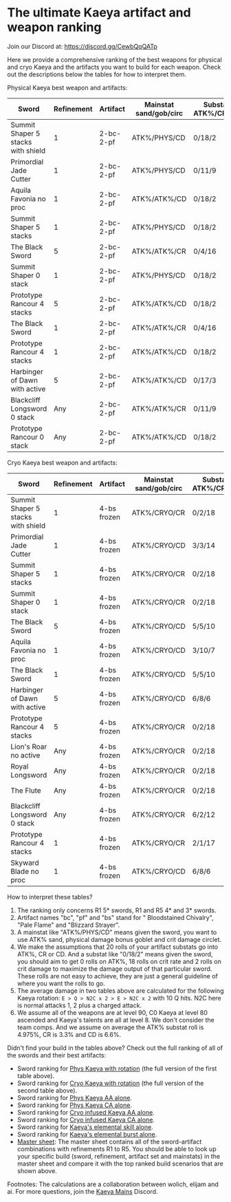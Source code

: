 # The ultimate Kaeya artifact and weapon ranking
Join our Discord at: https://discord.gg/CewbQqQATp

Here we provide a comprehensive ranking of the best weapons for physical and cryo Kaeya and the artifacts you want to build for each weapon.
Check out the descriptions below the tables for how to interpret them.

Physical Kaeya best weapon and artifacts:

| Sword                              | Refinement | Artifact  | Mainstat sand/gob/circ | Substat ATK%/CR/CD | Average DMG | Comparison |
| ---------------------------------- | ---------- | --------- | ---------------------- | ------------------ | ----------- | ---------- |
| Summit Shaper 5 stacks with shield | 1          | 2-bc-2-pf | ATK%/PHYS/CD           | 0/18/2             | 209544      | 100%       |
| Primordial Jade Cutter             | 1          | 2-bc-2-pf | ATK%/PHYS/CD           | 0/11/9             | 207337      | 99%        |
| Aquila Favonia no proc             | 1          | 2-bc-2-pf | ATK%/ATK%/CD           | 0/18/2             | 194391      | 93%        |
| Summit Shaper 5 stacks             | 1          | 2-bc-2-pf | ATK%/PHYS/CD           | 0/18/2             | 194266      | 93%        |
| The Black Sword                    | 5          | 2-bc-2-pf | ATK%/ATK%/CR           | 0/4/16             | 182280      | 87%        |
| Summit Shaper 0 stack              | 1          | 2-bc-2-pf | ATK%/PHYS/CD           | 0/18/2             | 182044      | 87%        |
| Prototype Rancour 4 stacks         | 5          | 2-bc-2-pf | ATK%/ATK%/CD           | 0/18/2             | 177978      | 85%        |
| The Black Sword                    | 1          | 2-bc-2-pf | ATK%/ATK%/CR           | 0/4/16             | 170365      | 81%        |
| Prototype Rancour 4 stacks         | 1          | 2-bc-2-pf | ATK%/ATK%/CD           | 0/18/2             | 167249      | 80%        |
| Harbinger of Dawn with active      | 5          | 2-bc-2-pf | ATK%/ATK%/CD           | 0/17/3             | 163914      | 78%        |
| Blackcliff Longsword 0 stack       | Any        | 2-bc-2-pf | ATK%/ATK%/CR           | 0/11/9             | 157780      | 75%        |
| Prototype Rancour 0 stack          | Any        | 2-bc-2-pf | ATK%/ATK%/CD           | 0/18/2             | 156521      | 75%        |

Cryo Kaeya best weapon and artifacts:

| Sword                              | Refinement | Artifact    | Mainstat sand/gob/circ | Substat ATK%/CR/CD | Average DMG | Comparison |
| ---------------------------------- | ---------- | ----------- | ---------------------- | ------------------ | ----------- | ---------- |
| Summit Shaper 5 stacks with shield | 1          | 4-bs frozen | ATK%/CRYO/CR           | 0/2/18             | 298936      | 100%       |
| Primordial Jade Cutter             | 1          | 4-bs frozen | ATK%/CRYO/CD           | 3/3/14             | 292718      | 98%        |
| Summit Shaper 5 stacks             | 1          | 4-bs frozen | ATK%/CRYO/CR           | 0/2/18             | 277140      | 93%        |
| Summit Shaper 0 stack              | 1          | 4-bs frozen | ATK%/CRYO/CR           | 0/2/18             | 259704      | 87%        |
| The Black Sword                    | 5          | 4-bs frozen | ATK%/CRYO/CD           | 5/5/10             | 247941      | 83%        |
| Aquila Favonia no proc             | 1          | 4-bs frozen | ATK%/CRYO/CD           | 3/10/7             | 238252      | 80%        |
| The Black Sword                    | 1          | 4-bs frozen | ATK%/CRYO/CD           | 5/5/10             | 235192      | 79%        |
| Harbinger of Dawn with active      | 5          | 4-bs frozen | ATK%/CRYO/CD           | 6/8/6              | 229768      | 77%        |
| Prototype Rancour 4 stacks         | 5          | 4-bs frozen | ATK%/CRYO/CR           | 0/2/18             | 225909      | 76%        |
| Lion's Roar no active              | Any        | 4-bs frozen | ATK%/CRYO/CR           | 0/2/18             | 221708      | 74%        |
| Royal Longsword                    | Any        | 4-bs frozen | ATK%/CRYO/CR           | 0/2/18             | 221708      | 74%        |
| The Flute                          | Any        | 4-bs frozen | ATK%/CRYO/CR           | 0/2/18             | 221708      | 74%        |
| Blackcliff Longsword 0 stack       | Any        | 4-bs frozen | ATK%/CRYO/CR           | 6/2/12             | 221527      | 74%        |
| Prototype Rancour 4 stacks         | 1          | 4-bs frozen | ATK%/CRYO/CR           | 2/1/17             | 209752      | 70%        |
| Skyward Blade no proc              | 1          | 4-bs frozen | ATK%/CRYO/CD           | 6/8/6              | 209288      | 70%        |

How to interpret these tables?
1. The ranking only concerns R1 5* swords, R1 and R5 4* and 3* swords.
2. Artifact names "bc", "pf" and "bs" stand for "
Bloodstained Chivalry", "Pale Flame" and "Blizzard Strayer".
3. A mainstat like "ATK%/PHYS/CD" means given the sword, you want to use ATK% sand,
physical damage bonus goblet and crit damage circlet.
4. We make the assumptions that 20 rolls of your artifact substats go into ATK%, CR or CD.
And a substat like "0/18/2" means given the sword, you should aim to get 0 rolls on ATK%,
18 rolls on crit rate and 2 rolls on crit damage to maximize the damage output of that particular sword.
These rolls are not easy to achieve, they are just a general guideline of where you want the rolls to go.
5. The average damage in two tables above are calculated for the following Kaeya rotation:
```E > Q > N2C x 2 > E > N2C x 2``` with 10 Q hits. N2C here is normal attacks 1, 2 plus a charged attack.
6. We assume all of the weapons are at level 90, C0 Kaeya at level 80 ascended and Kaeya's talents are all at level 8.
We don't consider the team comps. And we assume on average the ATK% substat roll is 4.975%, CR is 3.3% and CD is 6.6%.

Didn't find your build in the tables above?
Check out the full ranking of all of the swords and their best artifacts:
* Sword ranking for [Phys Kaeya with rotation](https://github.com/KaeyaBuilds/artifact-and-weapon/blob/main/results/best_builds_for_phys_rotation.tsv)
  (the full version of the first table above).
* Sword ranking for [Cryo Kaeya with rotation](https://github.com/KaeyaBuilds/artifact-and-weapon/blob/main/results/best_builds_for_cryo_rotation.tsv)
  (the full version of the second table above).
* Sword ranking for [Phys Kaeya AA alone](https://github.com/KaeyaBuilds/artifact-and-weapon/blob/main/results/best_builds_for_AA.tsv).
* Sword ranking for [Phys Kaeya CA alone](https://github.com/KaeyaBuilds/artifact-and-weapon/blob/main/results/best_builds_for_CA.tsv).
* Sword ranking for [Cryo infused Kaeya AA alone](https://github.com/KaeyaBuilds/artifact-and-weapon/blob/main/results/best_builds_for_AAinfuse.tsv).
* Sword ranking for [Cryo infused Kaeya CA alone](https://github.com/KaeyaBuilds/artifact-and-weapon/blob/main/results/best_builds_for_CAinfuse.tsv).
* Sword ranking for [Kaeya's elemental skill alone](https://github.com/KaeyaBuilds/artifact-and-weapon/blob/main/results/best_builds_for_E.tsv).
* Sword ranking for [Kaeya's elemental burst alone](https://github.com/KaeyaBuilds/artifact-and-weapon/blob/main/results/best_builds_for_Q.tsv).
* [Master sheet](https://github.com/KaeyaBuilds/artifact-and-weapon/blob/main/results/master_weapon_artifact_sheet.tsv): 
The master sheet contains all of the sword-artifact combinations with refinements R1 to R5.
You should be able to look up your specific build (sword, refinement, artifact set and mainstats) in the master sheet and compare it with the 
top ranked build scenarios that are shown above.
  
Footnotes: The calculations are a collaboration between wolich, elijam and ai.
For more questions, join the [Kaeya Mains](https://discord.gg/CewbQqQATp) Discord.